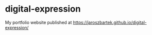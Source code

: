 # digital-expression
My portfolio website published at https://jaroszbartek.github.io/digital-expression/
